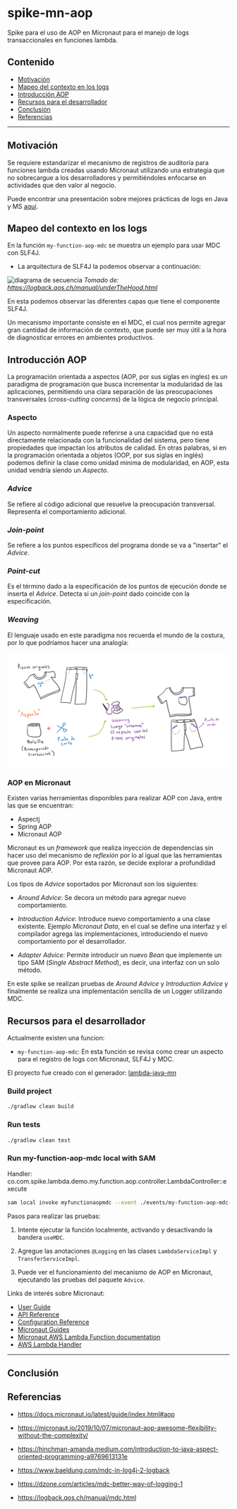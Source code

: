 # spike-mn-aop
Spike para el uso de AOP en Micronaut para el manejo de logs transaccionales en funciones lambda.

## Contenido

- [Motivación](#motivación)
- [Mapeo del contexto en los logs](#mapeo-del-contexto-en-los-logs)
- [Introducción AOP](#introducción-AOP)
- [Recursos para el desarrollador](#recursos-para-el-desarrollador)
- [Conclusión](#conclusión)
- [Referencias](#referencias)

---
## Motivación

Se requiere estandarizar el mecanismo de registros de auditoría para funciones lambda creadas usando
Micronaut utilizando una estrategia que no sobrecargue a los desarrolladores y permitiéndoles enfocarse 
en actividades que den valor al negocio.

Puede encontrar una presentación sobre mejores prácticas de logs en Java y MS [aquí](https://drive.google.com/file/d/1LCs9GN4KL1g4ol9u2Mk4HJsguuu5sFkc/view?usp=sharing).

## Mapeo del contexto en los logs

En la función ```my-function-aop-mdc``` se muestra un ejemplo para usar MDC con SLF4J.

- La arquitectura de SLF4J la podemos observar a continuación:

![diagrama de secuencia](https://logback.qos.ch/manual/images/chapters/architecture/underTheHoodSequence2.gif)
_Tomado de: https://logback.qos.ch/manual/underTheHood.html_

En esta podemos observar las diferentes capas que tiene el componente SLF4J.

Un mecanismo importante consiste en el MDC, el cual nos permite agregar gran cantidad de información de 
contexto, que puede ser muy útil a la hora de diagnosticar errores en ambientes productivos.

## Introducción AOP

La programación orientada a aspectos (AOP, por sus siglas en ingles) es un paradigma de programación
que busca incrementar la modularidad de las aplicaciones, permitiendo una clara separación de las preocupaciones
transversales (_cross-cutting concerns_) de la lógica de negocio principal.

### Aspecto

Un aspecto normalmente puede referirse a una capacidad que no está directamente relacionada
con la funcionalidad del sistema, pero tiene propiedades que impactan los atributos de calidad. 
En otras palabras, si en la programación orientada a objetos (OOP, por sus siglas en inglés) 
podemos definir la clase como unidad minima de modularidad, en AOP, esta unidad vendría siendo un _Aspecto_. 

### _Advice_

Se refiere al código adicional que resuelve la preocupación transversal. Representa el comportamiento adicional.

### _Join-point_

Se refiere a los puntos específicos del programa donde se va a "insertar" el _Advice_.

### _Point-cut_

Es el término dado a la especificación de los puntos de ejecución donde se inserta el _Advice_.
Detecta si un _join-point_ dado coincide con la especificación.

### _Weaving_

El lenguaje usado en este paradigma nos recuerda el mundo de la costura, por lo que 
podríamos hacer una analogía:

![aop analogía](./doc/assets/aop-analogy.png)

### AOP en Micronaut

Existen varias herramientas disponibles para realizar AOP con Java, entre las que se encuentran:
 - Aspectj
 - Spring AOP 
 - Micronaut AOP

Micronaut es un _framework_ que realiza inyección de dependencias sin hacer uso del mecanismo de _reflexión_ por lo 
al igual que las herramientas que provee para AOP. Por esta razón, se decide explorar a profundidad Micronaut AOP.

Los tipos de _Advice_ soportados por Micronaut son los siguientes:

- _Around Advice_: Se decora un método para agregar nuevo comportamiento.
- _Introduction Advice_: Introduce nuevo comportamiento a una clase existente. Ejemplo _Micronaut Data_,
en el cual se define una interfaz y el compilador agrega las implementaciones, introduciendo el nuevo comportamiento
  por el desarrollador.
  
- _Adapter Advice_: Permite introducir un nuevo _Bean_ que implemente un tipo SAM (_Single Abstract Method_), es decir,
una interfaz con un solo método.
  
En este spike se realizan pruebas de _Around Advice_ y _Introduction Advice_ y finalmente se realiza una implementación sencilla
de un Logger utilizando MDC.

## Recursos para el desarrollador

Actualmente existen una funcion:

- ```my-function-aop-mdc```: En esta función se revisa como crear un aspecto para el registro de logs con Micronaut, SLF4J y MDC.

El proyecto fue creado con el generador: [lambda-java-mn](https://github.com/alejandro56664-adl/spike-yeoman-aws-lambda)

### Build project

```bash
./gradlew clean build
```

### Run tests

```bash
./gradlew clean test
```

### Run my-function-aop-mdc local with SAM

Handler: co.com.spike.lambda.demo.my.function.aop.controller.LambdaController::execute

```bash
sam local invoke myfunctionaopmdc --event ./events/my-function-aop-mdc-generic.json
```

Pasos para realizar las pruebas:

1. Intente ejecutar la función localmente, activando y desactivando la bandera ```useMDC```.

2. Agregue las anotaciones ```@Logging``` en las clases ```LambdaServiceImpl``` y ```TransferServiceImpl```.

3. Puede ver el funcionamiento del mecanismo de AOP en Micronaut, ejecutando las pruebas del paquete ```Advice```.

Links de interés sobre Micronaut:

- [User Guide](https://docs.micronaut.io/2.5.5/guide/index.html)
- [API Reference](https://docs.micronaut.io/2.5.5/api/index.html)
- [Configuration Reference](https://docs.micronaut.io/2.5.5/guide/configurationreference.html)
- [Micronaut Guides](https://guides.micronaut.io/index.html)
- [Micronaut AWS Lambda Function documentation](https://micronaut-projects.github.io/micronaut-aws/latest/guide/index.html#lambda)
- [AWS Lambda Handler](https://docs.aws.amazon.com/lambda/latest/dg/java-handler.html)
---

## Conclusión

## Referencias

- https://docs.micronaut.io/latest/guide/index.html#aop
- https://micronaut.io/2019/10/07/micronaut-aop-awesome-flexibility-without-the-complexity/
- https://hinchman-amanda.medium.com/introduction-to-java-aspect-oriented-programming-a9769613131e

- https://www.baeldung.com/mdc-in-log4j-2-logback
- https://dzone.com/articles/mdc-better-way-of-logging-1
- https://logback.qos.ch/manual/mdc.html
